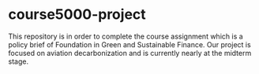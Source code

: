 # course5000-project
This repository is in order to complete the course assignment which is a policy brief of Foundation in Green and Sustainable Finance. Our project is focused on aviation decarbonization and is currently nearly at the midterm stage.
 
